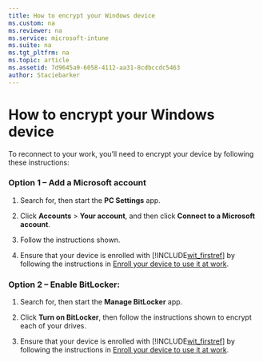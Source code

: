 ```yaml
---
title: How to encrypt your Windows device
ms.custom: na
ms.reviewer: na
ms.service: microsoft-intune
ms.suite: na
ms.tgt_pltfrm: na
ms.topic: article
ms.assetid: 7d9645a9-6058-4112-aa31-8cdbccdc5463
author: Staciebarker
---
```

# How to encrypt your Windows device
To reconnect to your work, you’ll need to encrypt your device by following these instructions:

### Option 1 – Add a Microsoft account

1.  Search for, then start the **PC Settings** app.

2.  Click **Accounts** &gt; **Your account**, and then click **Connect to a Microsoft account**.

3.  Follow the instructions shown.

4.  Ensure that your device is enrolled with [!INCLUDE[wit_firstref](./includes/wit_firstref_md.md)] by following the instructions in [Enroll your device to use it at work](http://go.microsoft.com/fwlink/?LinkId=519071).

### Option 2 – Enable BitLocker:

1.  Search for, then start the **Manage BitLocker** app.

2.  Click **Turn on BitLocker**, then follow the instructions shown to encrypt each of your drives.

3.  Ensure that your device is enrolled with [!INCLUDE[wit_firstref](./includes/wit_firstref_md.md)] by following the instructions in [Enroll your device to use it at work](http://go.microsoft.com/fwlink/?LinkId=519071).

